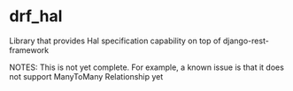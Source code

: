 drf_hal
=======

Library that provides Hal specification capability on top of django-rest-framework

NOTES: This is not yet complete. For example, a known issue is that it does not support ManyToMany Relationship yet


